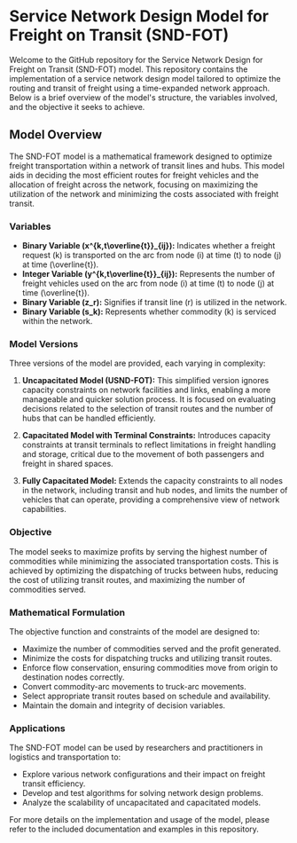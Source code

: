 # Service Network Design Model for Freight on Transit (SND-FOT)

Welcome to the GitHub repository for the Service Network Design for Freight on Transit (SND-FOT) model. This repository contains the implementation of a service network design model tailored to optimize the routing and transit of freight using a time-expanded network approach. Below is a brief overview of the model's structure, the variables involved, and the objective it seeks to achieve.

## Model Overview

The SND-FOT model is a mathematical framework designed to optimize freight transportation within a network of transit lines and hubs. This model aids in deciding the most efficient routes for freight vehicles and the allocation of freight across the network, focusing on maximizing the utilization of the network and minimizing the costs associated with freight transit.

### Variables

- **Binary Variable \(x^{k,t\overline{t}}_{ij}\):** Indicates whether a freight request \(k\) is transported on the arc from node \(i\) at time \(t\) to node \(j\) at time \(\overline{t}\).
- **Integer Variable \(y^{k,t\overline{t}}_{ij}\):** Represents the number of freight vehicles used on the arc from node \(i\) at time \(t\) to node \(j\) at time \(\overline{t}\).
- **Binary Variable \(z_r\):** Signifies if transit line \(r\) is utilized in the network.
- **Binary Variable \(s_k\):** Represents whether commodity \(k\) is serviced within the network.

### Model Versions

Three versions of the model are provided, each varying in complexity:

1. **Uncapacitated Model (USND-FOT):** This simplified version ignores capacity constraints on network facilities and links, enabling a more manageable and quicker solution process. It is focused on evaluating decisions related to the selection of transit routes and the number of hubs that can be handled efficiently.

2. **Capacitated Model with Terminal Constraints:** Introduces capacity constraints at transit terminals to reflect limitations in freight handling and storage, critical due to the movement of both passengers and freight in shared spaces.

3. **Fully Capacitated Model:** Extends the capacity constraints to all nodes in the network, including transit and hub nodes, and limits the number of vehicles that can operate, providing a comprehensive view of network capabilities.

### Objective

The model seeks to maximize profits by serving the highest number of commodities while minimizing the associated transportation costs. This is achieved by optimizing the dispatching of trucks between hubs, reducing the cost of utilizing transit routes, and maximizing the number of commodities served.

### Mathematical Formulation

The objective function and constraints of the model are designed to:

- Maximize the number of commodities served and the profit generated.
- Minimize the costs for dispatching trucks and utilizing transit routes.
- Enforce flow conservation, ensuring commodities move from origin to destination nodes correctly.
- Convert commodity-arc movements to truck-arc movements.
- Select appropriate transit routes based on schedule and availability.
- Maintain the domain and integrity of decision variables.

### Applications

The SND-FOT model can be used by researchers and practitioners in logistics and transportation to:

- Explore various network configurations and their impact on freight transit efficiency.
- Develop and test algorithms for solving network design problems.
- Analyze the scalability of uncapacitated and capacitated models.

For more details on the implementation and usage of the model, please refer to the included documentation and examples in this repository.
